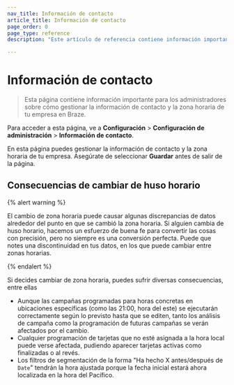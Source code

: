 ```yaml
---
nav_title: Información de contacto
article_title: Información de contacto
page_order: 0
page_type: reference
description: "Este artículo de referencia contiene información importante para administradores sobre cómo gestionar la información de contacto y la zona horaria de tu empresa en Braze."

---
```


# Información de contacto

<style>
.fa-crown {
  color: gold;
}
</style>

> Esta página contiene información importante para los administradores sobre cómo gestionar la información de contacto y la zona horaria de tu empresa en Braze.

Para acceder a esta página, ve a **Configuración** > **Configuración de administración** > **Información de contacto**.

En esta página puedes gestionar la información de contacto y la zona horaria de tu empresa. Asegúrate de seleccionar **Guardar** antes de salir de la página.

## Consecuencias de cambiar de huso horario

{% alert warning %}

El cambio de zona horaria puede causar algunas discrepancias de datos alrededor del punto en que se cambió la zona horaria. Si alguien cambia de huso horario, hacemos un esfuerzo de buena fe para convertir las cosas con precisión, pero no siempre es una conversión perfecta. Puede que notes una discontinuidad en tus datos, en los que puede cambiar entre zonas horarias.

{% endalert %}

Si decides cambiar de zona horaria, puedes sufrir diversas consecuencias, entre ellas

- Aunque las campañas programadas para horas concretas en ubicaciones específicas (como las 21:00, hora del este) se ejecutarán correctamente según lo previsto hasta que se editen, tanto los análisis de campaña como la programación de futuras campañas se verán afectados por el cambio.
- Cualquier programación de tarjetas que no esté asignada a la hora local puede verse afectada, pudiendo aparecer tarjetas activas como finalizadas o al revés.
- Los filtros de segmentación de la forma "Ha hecho X antes/después de `Date`" tendrán la hora ajustada porque la fecha inicial estará ahora localizada en la hora del Pacífico.